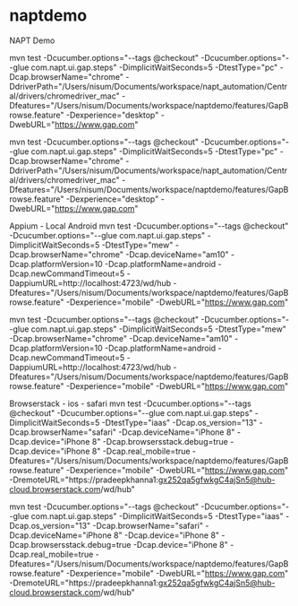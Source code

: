 # naptdemo

NAPT Demo

mvn test
-Dcucumber.options="--tags @checkout"
-Dcucumber.options="--glue com.napt.ui.gap.steps"
-DimplicitWaitSeconds=5
-DtestType="pc"
-Dcap.browserName="chrome"
-DdriverPath="/Users/nisum/Documents/workspace/napt_automation/Central/drivers/chromedriver_mac"
-Dfeatures="/Users/nisum/Documents/workspace/naptdemo/features/GapBrowse.feature"
-Dexperience="desktop"
-DwebURL="https://www.gap.com"
 
mvn test -Dcucumber.options="--tags @checkout" -Dcucumber.options="--glue com.napt.ui.gap.steps" -DimplicitWaitSeconds=5 -DtestType="pc" -Dcap.browserName="chrome" -DdriverPath="/Users/nisum/Documents/workspace/napt_automation/Central/drivers/chromedriver_mac" -Dfeatures="/Users/nisum/Documents/workspace/naptdemo/features/GapBrowse.feature" -Dexperience="desktop" -DwebURL="https://www.gap.com"
 
 
Appium - Local Android
mvn test
-Dcucumber.options="--tags @checkout"
-Dcucumber.options="--glue com.napt.ui.gap.steps"
-DimplicitWaitSeconds=5
-DtestType="mew"
-Dcap.browserName="chrome"
-Dcap.deviceName="am10"
-Dcap.platformVersion=10
-Dcap.platformName=android
-Dcap.newCommandTimeout=5
-DappiumURL=http://localhost:4723/wd/hub
-Dfeatures="/Users/nisum/Documents/workspace/naptdemo/features/GapBrowse.feature"
-Dexperience="mobile"
-DwebURL="https://www.gap.com"
 
mvn test -Dcucumber.options="--tags @checkout" -Dcucumber.options="--glue com.napt.ui.gap.steps" -DimplicitWaitSeconds=5 -DtestType="mew" -Dcap.browserName="chrome" -Dcap.deviceName="am10" -Dcap.platformVersion=10 -Dcap.platformName=android -Dcap.newCommandTimeout=5 -DappiumURL=http://localhost:4723/wd/hub -Dfeatures="/Users/nisum/Documents/workspace/naptdemo/features/GapBrowse.feature" -Dexperience="mobile" -DwebURL="https://www.gap.com"
 
 
Browserstack - ios - safari
mvn test
-Dcucumber.options="--tags @checkout"
-Dcucumber.options="--glue com.napt.ui.gap.steps"
-DimplicitWaitSeconds=5 -DtestType="iaas"
-Dcap.os_version="13"
-Dcap.browserName="safari"
-Dcap.deviceName="iPhone 8"
-Dcap.device="iPhone 8"
-Dcap.browsersstack.debug=true
-Dcap.device="iPhone 8"
-Dcap.real_mobile=true
-Dfeatures="/Users/nisum/Documents/workspace/naptdemo/features/GapBrowse.feature"
-Dexperience="mobile"
-DwebURL="https://www.gap.com"
-DremoteURL="https://pradeepkhanna1:gx252qa5gfwkgC4ajSn5@hub-cloud.browserstack.com/wd/hub"
 
mvn test -Dcucumber.options="--tags @checkout" -Dcucumber.options="--glue com.napt.ui.gap.steps" -DimplicitWaitSeconds=5 -DtestType="iaas" -Dcap.os_version="13" -Dcap.browserName="safari" -Dcap.deviceName="iPhone 8" -Dcap.device="iPhone 8" -Dcap.browsersstack.debug=true -Dcap.device="iPhone 8" -Dcap.real_mobile=true -Dfeatures="/Users/nisum/Documents/workspace/naptdemo/features/GapBrowse.feature" -Dexperience="mobile" -DwebURL="https://www.gap.com" -DremoteURL="https://pradeepkhanna1:gx252qa5gfwkgC4ajSn5@hub-cloud.browserstack.com/wd/hub"
               